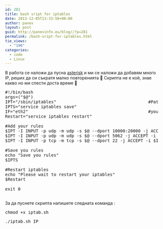 ```yaml
---
id: 281
title: bash sript for iptables
date: 2013-12-05T13:33:58+00:00
author: panev
layout: post
guid: http://panevinfo.eu/blog//?p=281
permalink: /bash-sript-for-iptables.html
tie_views:
  - "196"
categories:
  - code
  - Linux
---
```

В работа се наложи да пусна <a href="http://www.asterisk.org/" title="asterisk" target="_blank">asterisk</a> и ми се наложи да добавям много IP, реших да си съкратя малко повторенията 🙂 Скрипта не е кой, знае какво но ми спести доста време 🙂  
<!--more-->

<pre>#!/bin/bash
args=("$@")
IPT="/sbin/iptables"                                    #Path to iptables
IPTS="service iptables save"
IF="eth2"                                               #your network interface
Restart="service iptables restart"

#Add your rules
$IPT -I INPUT -p udp -m udp -s $@ --dport 10000:20000 -j ACCEPT -i $IF
$IPT -I INPUT -p udp -m udp -s $@ --dport 5062 -j ACCEPT -i $IF
$IPT -I INPUT -p tcp -m tcp -s $@ --dport 22 -j ACCEPT -i $IF

#Save you rules
echo "Save you rules"
$IPTS

#Restart iptables
echo "Please wait to restart your iptables"
$Restart

exit 0

</pre>

За да пуснете скрипта напишете следната команда :

<pre>chmod +x iptab.sh</pre>

<pre>./iptab.sh IP </pre>